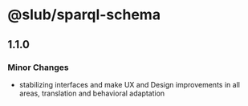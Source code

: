 # @slub/sparql-schema

## 1.1.0

### Minor Changes

- stabilizing interfaces and make UX and Design improvements in all areas, translation and behavioral adaptation
